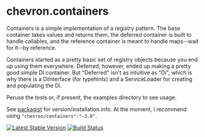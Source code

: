 # chevron.containers

Containers is a simple implementation of a registry pattern. The
base container takes values and returns them, the deferred container is built
to handle callables, and the reference container is meant to handle maps--wait
for it--by reference.

Containers started as a pretty basic set of registry objects because you end up
using them everywhere. Deferred, however, ended up making a pretty good simple
DI container. But "Deferred" isn't as intuitive as "Di", which is why there is
a DiInterface (for typehints) and a ServiceLoader for creating and populating
the Di.

Peruse the tests or, if present, the examples directory to see usage.

See [packagist](https://packagist.org/packages/chevron/containers) for version/installation info. At the moment, I recommend using `"chevron/containers":"~3.0"`.

[![Latest Stable Version](https://poser.pugx.org/chevron/containers/v/stable.svg)](https://packagist.org/packages/chevron/containers)
[![Build Status](https://travis-ci.org/chevronphp/containers.svg?branch=master)](https://travis-ci.org/chevronphp/containers)